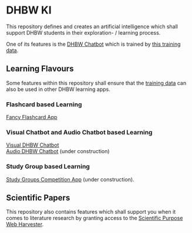 # DHBW KI
This repository defines and creates an artificial intelligence which shall support DHBW students in their exploration- / learning process. 

One of its features is the [DHBW Chatbot]() which is trained by [this training data](https://github.com/michael-spengler/DHBW-KI/blob/main/training-data.md). 

## Learning Flavours
Some features within this repository shall ensure that the [training data](https://github.com/michael-spengler/DHBW-KI/blob/main/training-data.md) can also be used in other DHBW learning apps. 

### Flashcard based Learning
[Fancy Flashcard App](https://github.com/fancy-flashcard/ffc#readme)

### Visual Chatbot and Audio Chatbot based Learning
[Visual DHBW Chatbot]()  
[Audio DHBW Chatbot]() (under construction)

### Study Group based Learning
[Study Groups Competition App]() (under construction).


## Scientific Papers
This repository also contains features which shall support you when it comes to literature research by granting access to the [Scientific Purpose Web Harvester]().




